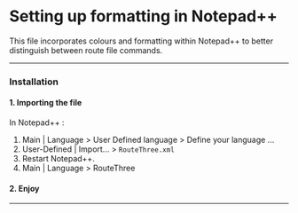 # Setting up formatting in Notepad++

This file incorporates colours and formatting within Notepad++ to better distinguish between route file commands.

-- --

### Installation
#### 1. Importing the file
In Notepad++ :
1. Main | Language > User Defined language > Define your language ...
2. User-Defined | Import... > `RouteThree.xml`
3. Restart Notepad++.
4. Main | Language > RouteThree

#### 2. Enjoy

-- -- 
